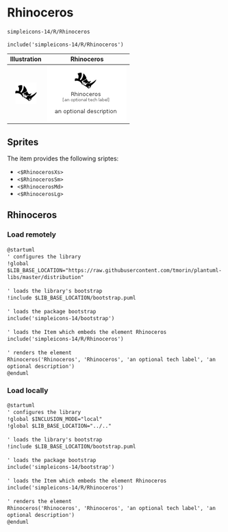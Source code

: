 # Rhinoceros


```text
simpleicons-14/R/Rhinoceros
```

```text
include('simpleicons-14/R/Rhinoceros')
```



| Illustration | Rhinoceros |
| :---: | :---: |
| ![illustration for Illustration](../../simpleicons-14/R/Rhinoceros.png) | ![illustration for Rhinoceros](../../simpleicons-14/R/Rhinoceros.Local.png) |



## Sprites
The item provides the following sriptes:

- `<$RhinocerosXs>`
- `<$RhinocerosSm>`
- `<$RhinocerosMd>`
- `<$RhinocerosLg>`





## Rhinoceros

### Load remotely
```plantuml
@startuml
' configures the library
!global $LIB_BASE_LOCATION="https://raw.githubusercontent.com/tmorin/plantuml-libs/master/distribution"

' loads the library's bootstrap
!include $LIB_BASE_LOCATION/bootstrap.puml

' loads the package bootstrap
include('simpleicons-14/bootstrap')

' loads the Item which embeds the element Rhinoceros
include('simpleicons-14/R/Rhinoceros')

' renders the element
Rhinoceros('Rhinoceros', 'Rhinoceros', 'an optional tech label', 'an optional description')
@enduml
```

### Load locally
```plantuml
@startuml
' configures the library
!global $INCLUSION_MODE="local"
!global $LIB_BASE_LOCATION="../.."

' loads the library's bootstrap
!include $LIB_BASE_LOCATION/bootstrap.puml

' loads the package bootstrap
include('simpleicons-14/bootstrap')

' loads the Item which embeds the element Rhinoceros
include('simpleicons-14/R/Rhinoceros')

' renders the element
Rhinoceros('Rhinoceros', 'Rhinoceros', 'an optional tech label', 'an optional description')
@enduml
```

